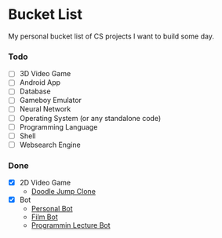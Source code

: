 # Bucket List 
My personal bucket list of CS projects I want to build some day.


### Todo
- [ ] 3D Video Game
- [ ] Android App
- [ ] Database
- [ ] Gameboy Emulator
- [ ] Neural Network
- [ ] Operating System (or any standalone code)
- [ ] Programming Language
- [ ] Shell
- [ ] Websearch Engine

### Done
- [x] 2D Video Game
  * [Doodle Jump Clone](https://github.com/flofriday/jellow)
- [x] Bot
  * [Personal Bot](https://github.com/flofriday/brobot)
  * [Film Bot](https://github.com/flofriday/filmresourcebot)
  * [Programmin Lecture Bot](https://github.com/flofriday/EP2-Bot)
